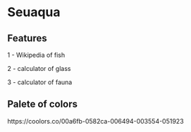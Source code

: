 <h1>Seuaqua</h1>

<h2>Features</h2>
<p>
1 - Wikipedia of fish
</p>
<p>
2 - calculator of glass
  </p>
<p>
3 - calculator of fauna
  </p>


<h2>Palete of colors</h2>
https://coolors.co/00a6fb-0582ca-006494-003554-051923
